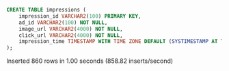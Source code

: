 
 

```sql
CREATE TABLE impressions (
    impression_id VARCHAR2(100) PRIMARY KEY,
    ad_id VARCHAR2(100) NOT NULL,
    image_url VARCHAR2(4000) NOT NULL,
    click_url VARCHAR2(4000) NOT NULL,
    impression_time TIMESTAMP WITH TIME ZONE DEFAULT (SYSTIMESTAMP AT TIME ZONE 'UTC')
);

```



Inserted 860 rows in 1.00 seconds (858.82 inserts/second)